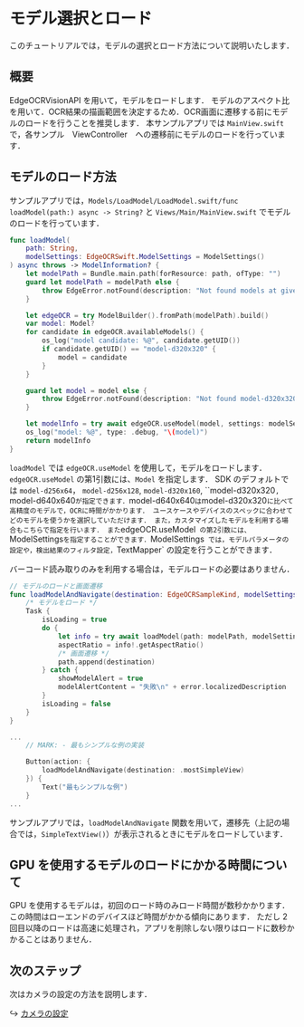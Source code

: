 # モデル選択とロード
このチュートリアルでは，モデルの選択とロード方法について説明いたします．


## 概要
EdgeOCRVisionAPI を用いて，モデルをロードします．
モデルのアスペクト比を用いて．OCR結果の描画範囲を決定するため．OCR画面に遷移する前にモデルのロードを行うことを推奨します．
本サンプルアプリでは `MainView.swift` で，各サンプル　ViewController　への遷移前にモデルのロードを行っています．


## モデルのロード方法
サンプルアプリでは，`Models/LoadModel/LoadModel.swift/func loadModel(path:) async -> String?` と `Views/Main/MainView.swift` でモデルのロードを行っています．

```swift
func loadModel(
    path: String,
    modelSettings: EdgeOCRSwift.ModelSettings = ModelSettings()
) async throws -> ModelInformation? {
    let modelPath = Bundle.main.path(forResource: path, ofType: "")
    guard let modelPath = modelPath else {
        throw EdgeError.notFound(description: "Not found models at given the path: \(path)")
    }

    let edgeOCR = try ModelBuilder().fromPath(modelPath).build()
    var model: Model?
    for candidate in edgeOCR.availableModels() {
        os_log("model candidate: %@", candidate.getUID())
        if candidate.getUID() == "model-d320x320" {
            model = candidate
        }
    }

    guard let model = model else {
        throw EdgeError.notFound(description: "Not found model-d320x320 model")
    }

    let modelInfo = try await edgeOCR.useModel(model, settings: modelSettings)
    os_log("model: %@", type: .debug, "\(model)")
    return modelInfo
}
```

`loadModel` では `edgeOCR.useModel` を使用して，モデルをロードします．
`edgeOCR.useModel` の第1引数には、`Model` を指定します．
SDK のデフォルトでは `model-d256x64`， `model-d256x128`, `model-d320x160`, ``model-d320x320`, `model-d640x640` が指定できます．
`model-d640x640` は `model-d320x320` に比べて高精度のモデルで，OCRに時間がかかります．
ユースケースやデバイスのスペックに合わせてどのモデルを使うかを選択していただけます．
また，カスタマイズしたモデルを利用する場合もこちらで指定を行います．
また `edgeOCR.useModel` の第2引数には、`ModelSettings` を指定することができます．
`ModelSettings` では，モデルパラメータの設定や，検出結果のフィルタ設定，`TextMapper` の設定を行うことができます．

バーコード読み取りのみを利用する場合は，モデルロードの必要はありません．


```swift
// モデルのロードと画面遷移
func loadModelAndNavigate(destination: EdgeOCRSampleKind, modelSettings: ModelSettings = ModelSettings()) {
    /* モデルをロード */
    Task {
        isLoading = true
        do {
            let info = try await loadModel(path: modelPath, modelSettings: modelSettings)
            aspectRatio = info!.getAspectRatio()
            /* 画面遷移 */
            path.append(destination)
        } catch {
            showModelAlert = true
            modelAlertContent = "失敗\n" + error.localizedDescription
        }
        isLoading = false
    }
}

...
    // MARK: - 最もシンプルな例の実装

    Button(action: {
        loadModelAndNavigate(destination: .mostSimpleView)
    }) {
        Text("最もシンプルな例")
    }
...
```

サンプルアプリでは，`loadModelAndNavigate` 関数を用いて，遷移先（上記の場合では，`SimpleTextView()`）が表示されるときにモデルをロードしています．


## GPU を使用するモデルのロードにかかる時間について
GPU を使用するモデルは，初回のロード時のみロード時間が数秒かかります． 
この時間はローエンドのデバイスほど時間がかかる傾向にあります．
ただし 2 回目以降のロードは高速に処理され，アプリを削除しない限りはロードに数秒かかることはありません．


## 次のステップ
次はカメラの設定の方法を説明します．

↪️ [カメラの設定](04-setup-camera.md)
